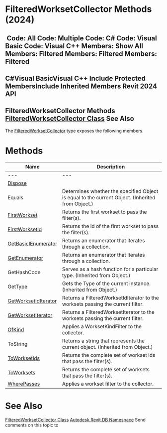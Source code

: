 # FilteredWorksetCollector Methods (2024)

﻿
 Code: All Code: Multiple Code: C# Code: Visual Basic Code: Visual C++  Members: Show All Members: Filtered Members: Filtered Members: Filtered   
---  
C#Visual BasicVisual C++
Include Protected MembersInclude Inherited Members
Revit 2024 API  
---  
FilteredWorksetCollector Methods  
[FilteredWorksetCollector Class](30e91d82-33a2-2561-db2a-28098a96b3ec.md "FilteredWorksetCollector Class") See Also  
---  
The [FilteredWorksetCollector](30e91d82-33a2-2561-db2a-28098a96b3ec.md "FilteredWorksetCollector Class") type exposes the following members.
# Methods
| Name | Description |
| --- | --- |
| --- | --- | --- |
| [Dispose](b5065235-5eca-66fc-6648-69556b2b58ca.md "Dispose Method") |
| Equals | Determines whether the specified Object is equal to the current Object. (Inherited from Object.) |
| [FirstWorkset](2bec8a78-762f-3c54-8f9d-3df46e1d133b.md "FirstWorkset Method") | Returns the first workset to pass the filter(s). |
| [FirstWorksetId](dc790ba3-0477-1e2f-cc76-1ee64747d5a8.md "FirstWorksetId Method") | Returns the id of the first workset to pass the filter(s). |
| [GetBasicIEnumerator](7cda3b6a-f513-3c90-39cd-8c7b4ffd0060.md "GetBasicIEnumerator Method") | Returns an enumerator that iterates through a collection. |
| [GetEnumerator](a8713eca-87d6-bf73-fb75-495f7dac5ea7.md "GetEnumerator Method") | Returns an enumerator that iterates through a collection. |
| GetHashCode | Serves as a hash function for a particular type.  (Inherited from Object.) |
| GetType | Gets the Type of the current instance. (Inherited from Object.) |
| [GetWorksetIdIterator](21ebbe3f-f9d2-0030-5d99-ebb43be66b2d.md "GetWorksetIdIterator Method") | Returns a FilteredWorksetIdIterator to the worksets passing the current filter. |
| [GetWorksetIterator](70daa82a-8893-bc5c-fa4a-85737f5c261a.md "GetWorksetIterator Method") | Returns a FilteredWorksetIterator to the worksets passing the current filter. |
| [OfKind](98be6e5a-6238-c2bd-0fb5-aab53ab6d582.md "OfKind Method") | Applies a WorksetKindFilter to the collector. |
| ToString | Returns a string that represents the current object. (Inherited from Object.) |
| [ToWorksetIds](1760f71f-d481-5d97-beb8-cfbc96ea2db5.md "ToWorksetIds Method") | Returns the complete set of workset ids that pass the filter(s). |
| [ToWorksets](32db1fdd-6679-1e33-d3d2-9057b6a26e91.md "ToWorksets Method") | Returns the complete set of worksets that pass the filter(s). |
| [WherePasses](16a05b73-719f-6326-7db1-bbc42593d754.md "WherePasses Method") | Applies a workset filter to the collector. |

# See Also
[FilteredWorksetCollector Class](30e91d82-33a2-2561-db2a-28098a96b3ec.md "FilteredWorksetCollector Class")
[Autodesk.Revit.DB Namespace](87546ba7-461b-c646-cbb1-2cb8f5bff8b2.md "Autodesk.Revit.DB Namespace")
Send comments on this topic to 